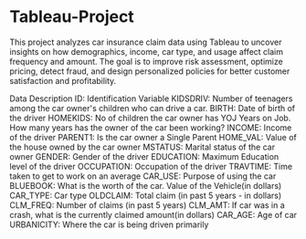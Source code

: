 # Tableau-Project
This project analyzes car insurance claim data using Tableau to uncover insights on how demographics, income, car type, and usage affect claim frequency and amount. The goal is to improve risk assessment, optimize pricing, detect fraud, and design personalized policies for better customer satisfaction and profitability.

Data Description
ID:	Identification Variable
KIDSDRIV:	Number of teenagers among the car owner's children who can drive a car. 
BIRTH:	Date of birth of the driver
HOMEKIDS:	No of children the car owner has
YOJ	Years on Job. How many years has the owner of the car been working?
INCOME:	Income of the driver
PARENT1: Is the car owner a Single Parent
HOME_VAL:	Value of the house owned by the car owner
MSTATUS:	Marital status of the car owner
GENDER:	Gender of the driver
EDUCATION:	Maximum Education level of the driver
OCCUPATION:	Occupation of the driver
TRAVTIME:	Time taken to get to work on an average
CAR_USE:	Purpose of using the car
BLUEBOOK:	What is the worth of the car. Value of the Vehicle(in dollars)
CAR_TYPE:	Car type
OLDCLAIM:	Total claim (in past 5 years - in dollars)
CLM_FREQ:	Number of claims (in past 5 years)
CLM_AMT:	If car was in a crash, what is the currently claimed amount(in dollars)
CAR_AGE:	Age of car
URBANICITY:	Where the car is being driven primarily
